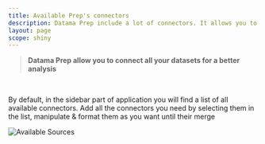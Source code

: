 ```yaml
---
title: Available Prep's connectors
description: Datama Prep include a lot of connectors. It allows you to join data from multiple source.
layout: page
scope: shiny
---
```


> **Datama Prep allow you to connect all your datasets for a better analysis**

<br>

By default, in the sidebar part of application you will find a list of all available connectors. 
Add all the connectors you need by selecting them in the list, manipulate & format them as you want until their merge

![Available Sources]({{site.url}}/{{site.baseurl}}/core_app/prep/connectors/images/available.png)